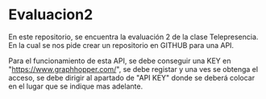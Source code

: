 # Evaluacion2
En este repositorio, se encuentra la evaluación 2 de la clase Telepresencia. En la cual se nos pide crear un repositorio en GITHUB para una API.

Para el funcionamiento de esta API, se debe conseguir una KEY en "https://www.graphhopper.com/", se debe registar y una ves se obtenga el acceso, se debe dirigir al apartado de "API KEY" donde se deberá colocar en el lugar que se indique mas adelante.

